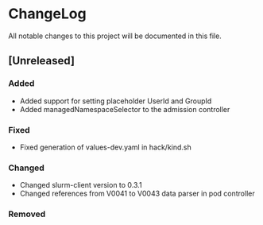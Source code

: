 # ChangeLog

All notable changes to this project will be documented in this file.

## [Unreleased]

### Added

- Added support for setting placeholder UserId and GroupId
- Added managedNamespaceSelector to the admission controller

### Fixed

- Fixed generation of values-dev.yaml in hack/kind.sh

### Changed

- Changed slurm-client version to 0.3.1
- Changed references from V0041 to V0043 data parser in pod controller

### Removed
